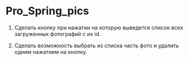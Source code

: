 # Pro_Spring_pics

1. Сделать кнопку при нажатии на которую выведется список всех загруженных фотографий с их id.

2. Сделать возможность выбрать из списка часть фото и удалить одним нажатием на кнопку.
